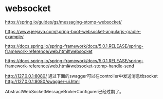 # websocket
https://spring.io/guides/gs/messaging-stomp-websocket/

https://www.jeejava.com/spring-boot-websocket-angularjs-gradle-example/

https://docs.spring.io/spring-framework/docs/5.0.1.RELEASE/spring-framework-reference/web.html#websocket

https://docs.spring.io/spring-framework/docs/5.0.1.RELEASE/spring-framework-reference/web.html#websocket-stomp-handle-send

http://127.0.0.1:8080/
通过下面的swagger可以在controller中发送消息给socket
http://127.0.0.1:8080/swagger-ui.html


AbstractWebSocketMessageBrokerConfigurer已经过期了。